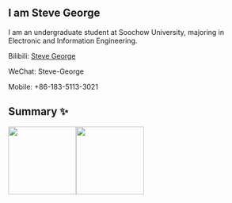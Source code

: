 ## I am Steve George

I am an undergraduate student at Soochow University, majoring in Electronic and Information Engineering.

Bilibili: [Steve George](https://space.bilibili.com/454612574)

WeChat: Steve-George

Mobile: +86-183-5113-3021

## Summary ✨

<img align="" height="137px" src="https://github-readme-stats.vercel.app/api?username=Steve-George&hide_title=true&hide_border=true&show_icons=true&include_all_commits=true&line_height=21&bg_color=0,EC6C6C,FFD479,FFFC79,73FA79&theme=graywhite&locale=en" /><img align="" height="137px" src="https://github-readme-stats.vercel.app/api/top-langs/?username=Steve-George&hide_title=true&hide_border=true&layout=compact&bg_color=0,73FA79,73FDFF,D783FF&theme=graywhite&locale=cn" />
